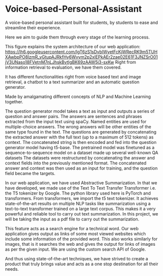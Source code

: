 # Voice-based-Personal-Assistant
A voice-based personal assistant built for students, by students to ease and streamline their experience. 

Here we aim to guide them through every stage of the learning process. 

This figure explains the system architecture of our web application:
https://lh6.googleusercontent.com/lgT6zS1sDvblWyetFcKjWRecRK9m5TUHXAwbpPO8lzmR_yGtupAJRkfHy6Wvym2p2xlEPkAEr2zae02E61F3JNZSrO01jV3UNaso18FVetnM7nLJhskBvtIgBK69zAAW5j3-sxKw
Right from information retrieval to evaluation, we have them covered.

It has different functionalities right from voice based text and image retrieval, a chatbot to a text summarizer and an automatic question generator. 

Made by amalgamating different concepts of NLP and Machine Learning together.

The question generator model takes a text as input and outputs a series of question and answer pairs. The answers are sentences and phrases extracted from the input text using spaCy. Named entities are used for multiple-choice answers. The wrong answers will be other entities of the same type found in the text. The questions are generated by concatenating the extracted answer with the full text (up to a maximum of 512 tokens) as context. The concatenated string is then encoded and fed into the question generator model having t5-base. The pretrained model was finetuned as a sequence-to-sequence model on a dataset made up several well-known QA datasets The datasets were restructured by concatenating the answer and context fields into the previously mentioned format. The concatenated answer and context was then used as an input for training, and the question field became the targets.

In our web application, we have used Abstractive Summarization. In that we have developed, we made use of the Text To Text Transfer Transformer i.e. the T5 tokenizer by Google. The python library used here is PyTorch and transformers. From transformers, we import the t5 text tokenizer. It achieves state-of-the-art results on multiple NLP tasks like summarization using a text-to-text transformer trained on a large text corpus. This makes it a very powerful and reliable tool to carry out text summarization. In this project, we will be taking the input as a pdf file to carry out the summarization.

This feature acts as a search engine for a technical word. Our web application gives output as links of some most viewed websites which include some information of the provided word. This also works similarly for images, that is it searches the web and gives the output for links of images as per the given input. We are using the custom search API of Google.

And thus using state-of-the-art techniques, we have strived to create a product that truly brings value and acts as a one stop destination for all their needs.
